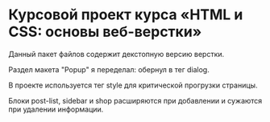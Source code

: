 # Курсовой проект курса «HTML и CSS: основы веб-верстки»

Данный пакет файлов содержит декстопную версию верстки. 

Раздел макета "Popup" я переделал: обернул в тег dialog. 

В проекте используется тег style для критической прогрузки страницы.

Блоки post-list, sidebar и shop расширяются при добавлении и сужаются при
удалении информации.